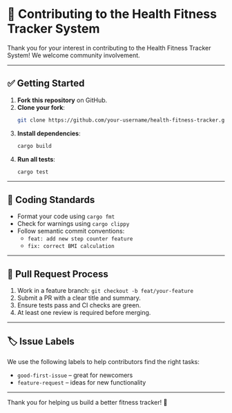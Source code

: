 # 🏃 Contributing to the Health Fitness Tracker System

Thank you for your interest in contributing to the Health Fitness Tracker System! We welcome community involvement.

---

## ✅ Getting Started

1. **Fork this repository** on GitHub.
2. **Clone your fork**:
   ```bash
   git clone https://github.com/your-username/health-fitness-tracker.git
   ```
3. **Install dependencies**:
   ```bash
   cargo build
   ```
4. **Run all tests**:
   ```bash
   cargo test
   ```

---

## 📐 Coding Standards

- Format your code using `cargo fmt`
- Check for warnings using `cargo clippy`
- Follow semantic commit conventions:
  - `feat: add new step counter feature`
  - `fix: correct BMI calculation`

---

## 🔁 Pull Request Process

1. Work in a feature branch: `git checkout -b feat/your-feature`
2. Submit a PR with a clear title and summary.
3. Ensure tests pass and CI checks are green.
4. At least one review is required before merging.

---

## 🏷️ Issue Labels

We use the following labels to help contributors find the right tasks:

- `good-first-issue` – great for newcomers
- `feature-request` – ideas for new functionality

---

Thank you for helping us build a better fitness tracker! 💪
